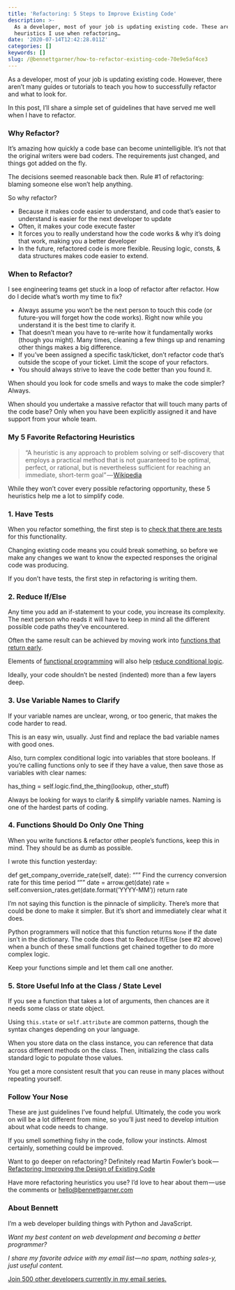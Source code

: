 ```yaml
---
title: 'Refactoring: 5 Steps to Improve Existing Code'
description: >-
  As a developer, most of your job is updating existing code. These are the
  heuristics I use when refactoring…
date: '2020-07-14T12:42:28.011Z'
categories: []
keywords: []
slug: /@bennettgarner/how-to-refactor-existing-code-70e9e5af4ce3
---
```


As a developer, most of your job is updating existing code. However, there aren’t many guides or tutorials to teach you how to successfully refactor and what to look for.

In this post, I’ll share a simple set of guidelines that have served me well when I have to refactor.

### Why Refactor?

It’s amazing how quickly a code base can become unintelligible. It’s not that the original writers were bad coders. The requirements just changed, and things got added on the fly.

The decisions seemed reasonable back then. Rule #1 of refactoring: blaming someone else won’t help anything.

So why refactor?

*   Because it makes code easier to understand, and code that’s easier to understand is easier for the next developer to update
*   Often, it makes your code execute faster
*   It forces you to really understand how the code works & why it’s doing that work, making you a better developer
*   In the future, refactored code is more flexible. Reusing logic, consts, & data structures makes code easier to extend.

### When to Refactor?

I see engineering teams get stuck in a loop of refactor after refactor. How do I decide what’s worth my time to fix?

*   Always assume you won’t be the next person to touch this code (or future-you will forget how the code works). Right now while you understand it is the best time to clarify it.
*   That doesn’t mean you have to re-write how it fundamentally works (though you might). Many times, cleaning a few things up and renaming other things makes a big difference.
*   If you’ve been assigned a specific task/ticket, don’t refactor code that’s outside the scope of your ticket. Limit the scope of your refactors.
*   You should always strive to leave the code better than you found it.

When should you look for code smells and ways to make the code simpler? Always.

When should you undertake a massive refactor that will touch many parts of the code base? Only when you have been explicitly assigned it and have support from your whole team.

### My 5 Favorite Refactoring Heuristics

> “A heuristic is any approach to problem solving or self-discovery that employs a practical method that is not guaranteed to be optimal, perfect, or rational, but is nevertheless sufficient for reaching an immediate, short-term goal” — [Wikipedia](https://en.wikipedia.org/wiki/Heuristic)

While they won’t cover every possible refactoring opportunity, these 5 heuristics help me a lot to simplify code.

### 1\. Have Tests

When you refactor something, the first step is to [check that there are tests](https://en.wikipedia.org/wiki/Test-driven_development) for this functionality.

Changing existing code means you could break something, so before we make any changes we want to know the expected responses the original code was producing.

If you don’t have tests, the first step in refactoring is writing them.

### 2\. Reduce If/Else

Any time you add an if-statement to your code, you increase its complexity. The next person who reads it will have to keep in mind all the different possible code paths they’ve encountered.

Often the same result can be achieved by moving work into [functions that return early](https://stackoverflow.com/a/1804276).

Elements of [functional programming](https://maryrosecook.com/blog/post/a-practical-introduction-to-functional-programming) will also help [reduce conditional logic](https://medium.com/swlh/stop-using-if-else-statements-f4d2323e6e4).

Ideally, your code shouldn’t be nested (indented) more than a few layers deep.

### 3\. Use Variable Names to Clarify

If your variable names are unclear, wrong, or too generic, that makes the code harder to read.

This is an easy win, usually. Just find and replace the bad variable names with good ones.

Also, turn complex conditional logic into variables that store booleans. If you’re calling functions only to see if they have a value, then save those as variables with clear names:

has\_thing = self.logic.find\_the\_thing(lookup, other\_stuff)

Always be looking for ways to clarify & simplify variable names. Naming is one of the hardest parts of coding.

### 4\. Functions Should Do Only One Thing

When you write functions & refactor other people’s functions, keep this in mind. They should be as dumb as possible.

I wrote this function yesterday:

def get\_company\_override\_rate(self, date):
    “”” Find the currency conversion rate for this time period “””
    date = arrow.get(date)
    rate = self.conversion\_rates.get(date.format(‘YYYY-MM’))
    return rate

I’m not saying this function is the pinnacle of simplicity. There’s more that could be done to make it simpler. But it’s short and immediately clear what it does.

Python programmers will notice that this function returns `None` if the date isn’t in the dictionary. The code does that to Reduce If/Else (see #2 above) when a bunch of these small functions get chained together to do more complex logic.

Keep your functions simple and let them call one another.

### 5\. Store Useful Info at the Class / State Level

If you see a function that takes a lot of arguments, then chances are it needs some class or state object.

Using `this.state` or `self.attribute` are common patterns, though the syntax changes depending on your language.

When you store data on the class instance, you can reference that data across different methods on the class. Then, initializing the class calls standard logic to populate those values.

You get a more consistent result that you can reuse in many places without repeating yourself.

### Follow Your Nose

These are just guidelines I’ve found helpful. Ultimately, the code you work on will be a lot different from mine, so you’ll just need to develop intuition about what code needs to change.

If you smell something fishy in the code, follow your instincts. Almost certainly, something could be improved.

Want to go deeper on refactoring? Definitely read Martin Fowler’s book — [Refactoring: Improving the Design of Existing Code](https://www.amazon.com/Refactoring-Improving-Design-Existing-Code/dp/0201485672)

Have more refactoring heuristics you use? I’d love to hear about them — use the comments or hello@bennettgarner.com

### About Bennett

I’m a web developer building things with Python and JavaScript.

_Want my best content on web development and becoming a better programmer?_

_I share my favorite advice with my email list — no spam, nothing sales-y, just useful content._

[Join 500 other developers currently in my email series.](https://sunny-architect-5371.ck.page/0a60026a5d)
